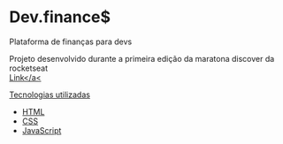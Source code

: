 # Dev.finance$

Plataforma de finanças para devs

Projeto desenvolvido durante a primeira edição da maratona discover da rocketseat <br>
<a href="https://app.rocketseat.com.br/node/maratona-discover-edicao-01">Link</a<

Tecnologias utilizadas
<ul>
  <li>
    HTML
  </li>
  
  <li>
    CSS
  </li>
  
  <li>
    JavaScript
  </li>
</ul>


